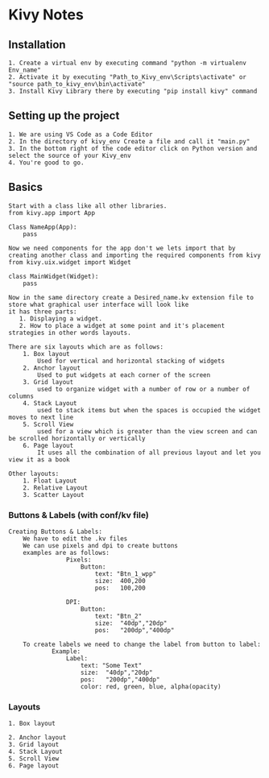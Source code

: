 # Kivy Notes

## Installation

    1. Create a virtual env by executing command "python -m virtualenv Env_name"
    2. Activate it by executing "Path_to_Kivy_env\Scripts\activate" or "source path_to_kivy_env\bin\activate"
    3. Install Kivy Library there by executing "pip install kivy" command

## Setting up the project

    1. We are using VS Code as a Code Editor
    2. In the directory of kivy_env Create a file and call it "main.py"
    3. In the bottom right of the code editor click on Python version and select the source of your Kivy_env
    4. You're good to go.

## Basics

    Start with a class like all other libraries.
    from kivy.app import App

    Class NameApp(App):
        pass

    Now we need components for the app don't we lets import that by creating another class and importing the required components from kivy
    from kivy.uix.widget import Widget

    class MainWidget(Widget):
        pass

    Now in the same directory create a Desired_name.kv extension file to store what graphical user interface will look like
    it has three parts:
       1. Displaying a widget.
       2. How to place a widget at some point and it's placement strategies in other words layouts.

    There are six layouts which are as follows:
        1. Box layout  
            Used for vertical and horizontal stacking of widgets
        2. Anchor layout  
            Used to put widgets at each corner of the screen
        3. Grid layout
            used to organize widget with a number of row or a number of columns
        4. Stack Layout
            used to stack items but when the spaces is occupied the widget moves to next line
        5. Scroll View
            used for a view which is greater than the view screen and can be scrolled horizontally or vertically
        6. Page layout
            It uses all the combination of all previous layout and let you view it as a book

    Other layouts:
        1. Float Layout
        2. Relative Layout
        3. Scatter Layout

### Buttons & Labels (with conf/kv file)

    Creating Buttons & Labels:
        We have to edit the .kv files
        We can use pixels and dpi to create buttons
        examples are as follows:
                    Pixels:
                        Button:
                            text: "Btn_1_wpp"
                            size:  400,200
                            pos:   100,200

                    DPI:
                        Button:
                            text: "Btn_2"
                            size:  "40dp","20dp"
                            pos:   "200dp","400dp"

        To create labels we need to change the label from button to label:
                Example:
                    Label:
                        text: "Some Text"
                        size:  "40dp","20dp"
                        pos:   "200dp","400dp"
                        color: red, green, blue, alpha(opacity)

### Layouts

    1. Box layout
        
    2. Anchor layout  
    3. Grid layout
    4. Stack Layout
    5. Scroll View
    6. Page layout